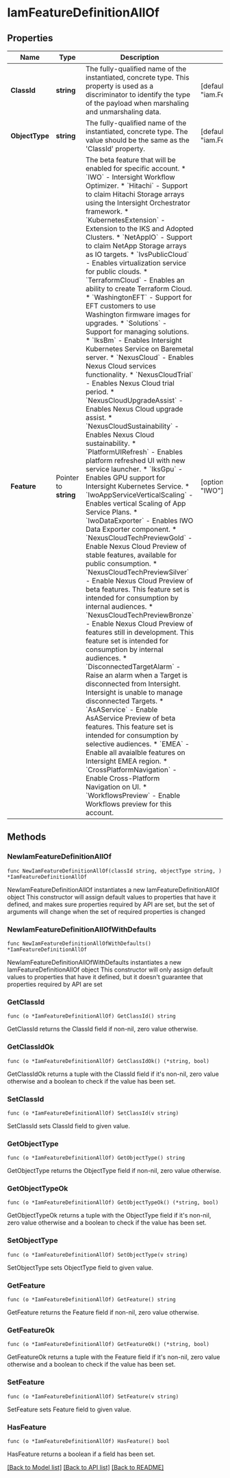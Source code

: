 # IamFeatureDefinitionAllOf

## Properties

Name | Type | Description | Notes
------------ | ------------- | ------------- | -------------
**ClassId** | **string** | The fully-qualified name of the instantiated, concrete type. This property is used as a discriminator to identify the type of the payload when marshaling and unmarshaling data. | [default to "iam.FeatureDefinition"]
**ObjectType** | **string** | The fully-qualified name of the instantiated, concrete type. The value should be the same as the &#39;ClassId&#39; property. | [default to "iam.FeatureDefinition"]
**Feature** | Pointer to **string** | The beta feature that will be enabled for specific account. * &#x60;IWO&#x60; - Intersight Workflow Optimizer. * &#x60;Hitachi&#x60; - Support to claim Hitachi Storage arrays using the Intersight Orchestrator framework. * &#x60;KubernetesExtension&#x60; - Extension to the IKS and Adopted Clusters. * &#x60;NetAppIO&#x60; - Support to claim NetApp Storage arrays as IO targets. * &#x60;IvsPublicCloud&#x60; - Enables virtualization service for public clouds. * &#x60;TerraformCloud&#x60; - Enables an ability to create Terraform Cloud. * &#x60;WashingtonEFT&#x60; - Support for EFT customers to use Washington firmware images for upgrades. * &#x60;Solutions&#x60; - Support for managing solutions. * &#x60;IksBm&#x60; - Enables Intersight Kubernetes Service on Baremetal server. * &#x60;NexusCloud&#x60; - Enables Nexus Cloud services functionality. * &#x60;NexusCloudTrial&#x60; - Enables Nexus Cloud trial period. * &#x60;NexusCloudUpgradeAssist&#x60; - Enables Nexus Cloud upgrade assist. * &#x60;NexusCloudSustainability&#x60; - Enables Nexus Cloud sustainability. * &#x60;PlatformUIRefresh&#x60; - Enables platform refreshed UI with new service launcher. * &#x60;IksGpu&#x60; - Enables GPU support for Intersight Kubernetes Service. * &#x60;IwoAppServiceVerticalScaling&#x60; - Enables vertical Scaling of App Service Plans. * &#x60;IwoDataExporter&#x60; - Enables IWO Data Exporter component. * &#x60;NexusCloudTechPreviewGold&#x60; - Enable Nexus Cloud Preview of stable features, available for public consumption. * &#x60;NexusCloudTechPreviewSilver&#x60; - Enable Nexus Cloud Preview of beta features. This feature set is intended for consumption by internal audiences. * &#x60;NexusCloudTechPreviewBronze&#x60; - Enable Nexus Cloud Preview of features still in development. This feature set is intended for consumption by internal audiences. * &#x60;DisconnectedTargetAlarm&#x60; - Raise an alarm when a Target is disconnected from Intersight. Intersight is unable to manage disconnected Targets. * &#x60;AsAService&#x60; - Enable AsAService Preview of beta features. This feature set is intended for consumption by selective audiences. * &#x60;EMEA&#x60; - Enable all avaialble features on Intersight EMEA region. * &#x60;CrossPlatformNavigation&#x60; - Enable Cross-Platform Navigation on UI. * &#x60;WorkflowsPreview&#x60; - Enable Workflows preview for this account. | [optional] [default to "IWO"]

## Methods

### NewIamFeatureDefinitionAllOf

`func NewIamFeatureDefinitionAllOf(classId string, objectType string, ) *IamFeatureDefinitionAllOf`

NewIamFeatureDefinitionAllOf instantiates a new IamFeatureDefinitionAllOf object
This constructor will assign default values to properties that have it defined,
and makes sure properties required by API are set, but the set of arguments
will change when the set of required properties is changed

### NewIamFeatureDefinitionAllOfWithDefaults

`func NewIamFeatureDefinitionAllOfWithDefaults() *IamFeatureDefinitionAllOf`

NewIamFeatureDefinitionAllOfWithDefaults instantiates a new IamFeatureDefinitionAllOf object
This constructor will only assign default values to properties that have it defined,
but it doesn't guarantee that properties required by API are set

### GetClassId

`func (o *IamFeatureDefinitionAllOf) GetClassId() string`

GetClassId returns the ClassId field if non-nil, zero value otherwise.

### GetClassIdOk

`func (o *IamFeatureDefinitionAllOf) GetClassIdOk() (*string, bool)`

GetClassIdOk returns a tuple with the ClassId field if it's non-nil, zero value otherwise
and a boolean to check if the value has been set.

### SetClassId

`func (o *IamFeatureDefinitionAllOf) SetClassId(v string)`

SetClassId sets ClassId field to given value.


### GetObjectType

`func (o *IamFeatureDefinitionAllOf) GetObjectType() string`

GetObjectType returns the ObjectType field if non-nil, zero value otherwise.

### GetObjectTypeOk

`func (o *IamFeatureDefinitionAllOf) GetObjectTypeOk() (*string, bool)`

GetObjectTypeOk returns a tuple with the ObjectType field if it's non-nil, zero value otherwise
and a boolean to check if the value has been set.

### SetObjectType

`func (o *IamFeatureDefinitionAllOf) SetObjectType(v string)`

SetObjectType sets ObjectType field to given value.


### GetFeature

`func (o *IamFeatureDefinitionAllOf) GetFeature() string`

GetFeature returns the Feature field if non-nil, zero value otherwise.

### GetFeatureOk

`func (o *IamFeatureDefinitionAllOf) GetFeatureOk() (*string, bool)`

GetFeatureOk returns a tuple with the Feature field if it's non-nil, zero value otherwise
and a boolean to check if the value has been set.

### SetFeature

`func (o *IamFeatureDefinitionAllOf) SetFeature(v string)`

SetFeature sets Feature field to given value.

### HasFeature

`func (o *IamFeatureDefinitionAllOf) HasFeature() bool`

HasFeature returns a boolean if a field has been set.


[[Back to Model list]](../README.md#documentation-for-models) [[Back to API list]](../README.md#documentation-for-api-endpoints) [[Back to README]](../README.md)


